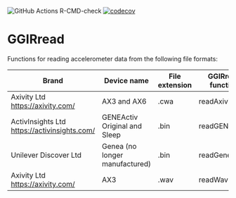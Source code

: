 ![GitHub Actions R-CMD-check](https://github.com/wadpac/GGIRread/workflows/R-CMD-check/badge.svg)
[![codecov](https://codecov.io/gh/wadpac/GGIRread/branch/main/graph/badge.svg?token=SNII9OKA4J)](https://app.codecov.io/gh/wadpac/GGIRread)

# GGIRread

Functions for reading accelerometer data from the following file formats:

Brand | Device name | File extension | GGIRread function
------ | ------- | ------- | ----------------
Axivity Ltd https://axivity.com/ | AX3 and AX6 | .cwa | readAxivity
ActivInsights Ltd https://activinsights.com/ | GENEActiv Original and Sleep | .bin | readGENEActiv
Unilever Discover Ltd | Genea (no longer manufactured) | .bin | readGenea
Axivity Ltd https://axivity.com/ | AX3 | .wav | readWav
